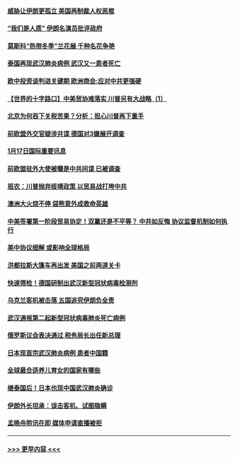 #### [威胁让伊朗更孤立 美国再制裁人权恶棍](../pages/prog202/a102755094.md?t=01180631) 
#### [“我们是人质” 伊朗名演员批评政府](../pages/prog202/a102755061.md?t=01180631) 
#### [莫斯科“热带冬季”兰花展 千种名花争艳](../pages/prog202/a102754998.md?t=01180631) 
#### [泰国再现武汉肺炎病例 武汉又一患者死亡](../pages/prog202/a102754990.md?t=01180631) 
#### [欧中投资谈判进关键期 欧洲商会:应对中共更强硬](../pages/prog202/a102754953.md?t=01180631) 
#### [【世界的十字路口】中美贸协难落实 川普另有大战略（1）](../pages/prog202/a102754926.md?t=01180631) 
#### [北京为何吞下关税苦果？分析：担心川普再下重手](../pages/prog202/a102754783.md?t=01180631) 
#### [前欧盟外交官疑涉共谍 德国对3嫌展开调查](../pages/prog202/a102754805.md?t=01180631) 
#### [1月17日国际重要讯息](../pages/prog202/a102754803.md?t=01180631) 
#### [前欧盟驻外大使被曝是中共间谍 已被调查](../pages/prog202/a102754719.md?t=01180631) 
#### [班农：川普抛弃绥靖政策 以贸易战打垮中共](../pages/prog202/a102754679.md?t=01180631) 
#### [澳洲大火烧不停 袋熊意外成救命英雄](../pages/prog202/a102754614.md?t=01180631) 
#### [中美签署第一阶段贸易协定！双赢还是不平等？ 中共如反悔 协议监督机制如何执行](../pages/prog202/a102754464.md?t=01180631) 
#### [美中协议细解 或影响全球格局](../pages/prog202/a102754450.md?t=01180631) 
#### [洪都拉斯大篷车再出发 美国之前两道关卡](../pages/prog202/a102754430.md?t=01180631) 
#### [快速筛检！德国研制出武汉新型冠状病毒检测剂](../pages/prog202/a102754330.md?t=01180631) 
#### [乌克兰客机被击落 五国追究伊朗负全责](../pages/prog202/a102754374.md?t=01180631) 
#### [武汉通报第二起新型冠状病毒肺炎死亡病例](../pages/prog202/a102754298.md?t=01180631) 
#### [俄罗斯议会表决通过 税务局长出任新总理](../pages/prog202/a102754288.md?t=01180631) 
#### [日本现首宗武汉肺炎病例 患者中国籍](../pages/prog202/a102754250.md?t=01180631) 
#### [全球最合适养儿育女的国家有哪些](../pages/prog202/a102754198.md?t=01180631) 
#### [继泰国后！日本也现中国武汉肺炎确诊](../pages/prog202/a102754064.md?t=01180631) 
#### [伊朗外长坦承：误击客机、试图隐瞒](../pages/prog202/a102754062.md?t=01180631) 
#### [孟晚舟聆讯在即 媒体申请直播被拒](../pages/prog202/a102754058.md?t=01180631) 

----
#### [ >>> 更早内容 <<< ](../indexes/prog202-earlier.md)
